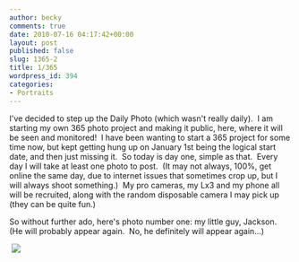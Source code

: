 ```yaml
---
author: becky
comments: true
date: 2010-07-16 04:17:42+00:00
layout: post
published: false
slug: 1365-2
title: 1/365
wordpress_id: 394
categories:
- Portraits
---
```


I've decided to step up the Daily Photo (which wasn't really daily).  I am starting my own 365 photo project and making it public, here, where it will be seen and monitored!  I have been wanting to start a 365 project for some time now, but kept getting hung up on January 1st being the logical start date, and then just missing it.  So today is day one, simple as that.  Every day I will take at least one photo to post.  (It may not always, 100%, get online the same day, due to internet issues that sometimes crop up, but I will always shoot something.)  My pro cameras, my Lx3 and my phone all will be recruited, along with the random disposable camera I may pick up (they can be quite fun.)

So without further ado, here's photo number one: my little guy, Jackson.  (He will probably appear again.  No, he definitely will appear again...)


 [![](http://beta.beckyjenson.com/wp-content/uploads/2010/07/blog-July10-00012.jpg)](http://beta.beckyjenson.com/wp-content/uploads/2010/07/blog-July10-00012.jpg)
